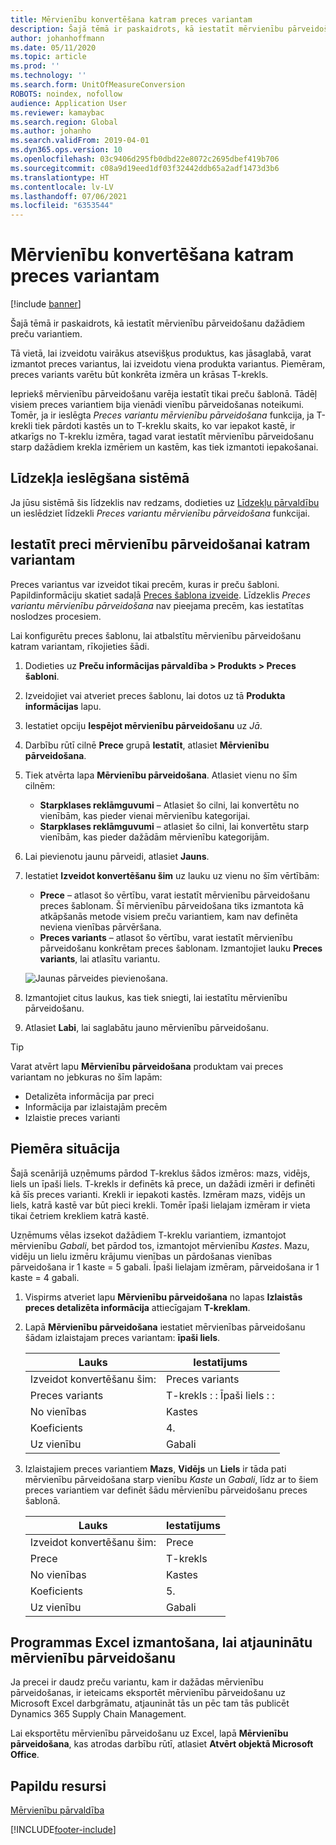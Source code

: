 ```yaml
---
title: Mērvienību konvertēšana katram preces variantam
description: Šajā tēmā ir paskaidrots, kā iestatīt mērvienību pārveidošanu preču variantiem. Tajā ir ietverts iestatīšanas piemērs.
author: johanhoffmann
ms.date: 05/11/2020
ms.topic: article
ms.prod: ''
ms.technology: ''
ms.search.form: UnitOfMeasureConversion
ROBOTS: noindex, nofollow
audience: Application User
ms.reviewer: kamaybac
ms.search.region: Global
ms.author: johanho
ms.search.validFrom: 2019-04-01
ms.dyn365.ops.version: 10
ms.openlocfilehash: 03c9406d295fb0dbd22e8072c2695dbef419b706
ms.sourcegitcommit: c08a9d19eed1df03f32442ddb65a2adf1473d3b6
ms.translationtype: HT
ms.contentlocale: lv-LV
ms.lasthandoff: 07/06/2021
ms.locfileid: "6353544"
---
```

# <a name="unit-of-measure-conversion-per-product-variant"></a>Mērvienību konvertēšana katram preces variantam

[!include [banner](../includes/banner.md)]

Šajā tēmā ir paskaidrots, kā iestatīt mērvienību pārveidošanu dažādiem preču variantiem.

Tā vietā, lai izveidotu vairākus atsevišķus produktus, kas jāsaglabā, varat izmantot preces variantus, lai izveidotu viena produkta variantus. Piemēram, preces variants varētu būt konkrēta izmēra un krāsas T-krekls.

Iepriekš mērvienību pārveidošanu varēja iestatīt tikai preču šablonā. Tādēļ visiem preces variantiem bija vienādi vienību pārveidošanas noteikumi. Tomēr, ja ir ieslēgta *Preces variantu mērvienību pārveidošana* funkcija, ja T-krekli tiek pārdoti kastēs un to T-kreklu skaits, ko var iepakot kastē, ir atkarīgs no T-kreklu izmēra, tagad varat iestatīt mērvienību pārveidošanu starp dažādiem krekla izmēriem un kastēm, kas tiek izmantoti iepakošanai.

## <a name="turn-on-the-feature-in-your-system"></a>Līdzekļa ieslēgšana sistēmā

Ja jūsu sistēmā šis līdzeklis nav redzams, dodieties uz [Līdzekļu pārvaldību](../../fin-ops-core/fin-ops/get-started/feature-management/feature-management-overview.md) un ieslēdziet līdzekli *Preces variantu mērvienību pārveidošana* funkcijai.

## <a name="set-up-a-product-for-unit-conversion-per-variant"></a>Iestatīt preci mērvienību pārveidošanai katram variantam

Preces variantus var izveidot tikai precēm, kuras ir preču šabloni. Papildinformāciju skatiet sadaļā [Preces šablona izveide](tasks/create-product-master.md). Līdzeklis *Preces variantu mērvienību pārveidošana* nav pieejama precēm, kas iestatītas noslodzes procesiem.

Lai konfigurētu preces šablonu, lai atbalstītu mērvienību pārveidošanu katram variantam, rīkojieties šādi.

1. Dodieties uz **Preču informācijas pārvaldība \> Produkts \> Preces šabloni**.
1. Izveidojiet vai atveriet preces šablonu, lai dotos uz tā **Produkta informācijas** lapu.
1. Iestatiet opciju **Iespējot mērvienību pārveidošanu** uz *Jā*.
1. Darbību rūtī cilnē **Prece** grupā **Iestatīt**, atlasiet **Mērvienību pārveidošana**.
1. Tiek atvērta lapa **Mērvienību pārveidošana**. Atlasiet vienu no šīm cilnēm:

    - **Starpklases reklāmguvumi** – Atlasiet šo cilni, lai konvertētu no vienībām, kas pieder vienai mērvienību kategorijai.
    - **Starpklases reklāmguvumi** – atlasiet šo cilni, lai konvertētu starp vienībām, kas pieder dažādām mērvienību kategorijām.

1. Lai pievienotu jaunu pārveidi, atlasiet **Jauns**.
1. Iestatiet **Izveidot konvertēšanu šim** uz lauku uz vienu no šīm vērtībām:

    - **Prece** – atlasot šo vērtību, varat iestatīt mērvienību pārveidošanu preces šablonam. Šī mērvienību pārveidošana tiks izmantota kā atkāpšanās metode visiem preču variantiem, kam nav definēta neviena vienības pārvēršana.
    - **Preces variants** – atlasot šo vērtību, varat iestatīt mērvienību pārveidošanu konkrētam preces šablonam. Izmantojiet lauku **Preces variants**, lai atlasītu variantu.

    ![Jaunas pārveides pievienošana.](media/uom-new-conversion.png "Jaunas pārveides pievienošana")

1. Izmantojiet citus laukus, kas tiek sniegti, lai iestatītu mērvienību pārveidošanu.
1. Atlasiet **Labi**, lai saglabātu jauno mērvienību pārveidošanu.

> [!TIP]
> Varat atvērt lapu **Mērvienību pārveidošana** produktam vai preces variantam no jebkuras no šīm lapām:
> 
> - Detalizēta informācija par preci
> - Informācija par izlaistajām precēm
> - Izlaistie preces varianti

## <a name="example-scenario"></a>Piemēra situācija

Šajā scenārijā uzņēmums pārdod T-kreklus šādos izmēros: mazs, vidējs, liels un īpaši liels. T-krekls ir definēts kā prece, un dažādi izmēri ir definēti kā šīs preces varianti. Krekli ir iepakoti kastēs. Izmēram mazs, vidējs un liels, katrā kastē var būt pieci krekli. Tomēr īpaši lielajam izmēram ir vieta tikai četriem krekliem katrā kastē.

Uzņēmums vēlas izsekot dažādiem T-kreklu variantiem, izmantojot mērvienību *Gabali*, bet pārdod tos, izmantojot mērvienību *Kastes*. Mazu, vidēju un lielu izmēru krājumu vienības un pārdošanas vienības pārveidošana ir 1 kaste = 5 gabali. Īpaši lielajam izmēram, pārveidošana ir 1 kaste = 4 gabali.

1. Vispirms atveriet lapu **Mērvienību pārveidošana** no lapas **Izlaistās preces detalizēta informācija** attiecīgajam **T-kreklam**.
1. Lapā **Mērvienību pārveidošana** iestatiet mērvienības pārveidošanu šādam izlaistajam preces variantam: **īpaši liels**.

    | Lauks                 | Iestatījums                 |
    |-----------------------|-------------------------|
    | Izveidot konvertēšanu šim: | Preces variants         |
    | Preces variants       | T-krekls : : Īpaši liels : : |
    | No vienības             | Kastes                   |
    | Koeficients                | 4.                       |
    | Uz vienību               | Gabali                  |

1. Izlaistajiem preces variantiem **Mazs**, **Vidējs** un **Liels** ir tāda pati mērvienību pārveidošana starp vienību *Kaste* un *Gabali*, līdz ar to šiem preces variantiem var definēt šādu mērvienību pārveidošanu preces šablonā.

    | Lauks                 | Iestatījums |
    |-----------------------|---------|
    | Izveidot konvertēšanu šim: | Prece |
    | Prece               | T-krekls |
    | No vienības             | Kastes   |
    | Koeficients                | 5.       |
    | Uz vienību               | Gabali  |

## <a name="using-excel-to-update-the-unit-conversions"></a>Programmas Excel izmantošana, lai atjauninātu mērvienību pārveidošanu

Ja precei ir daudz preču variantu, kam ir dažādas mērvienību pārveidošanas, ir ieteicams eksportēt mērvienību pārveidošanu uz Microsoft Excel darbgrāmatu, atjaunināt tās un pēc tam tās publicēt Dynamics 365 Supply Chain Management.

Lai eksportētu mērvienību pārveidošanu uz Excel, lapā **Mērvienību pārveidošana**, kas atrodas darbību rūtī, atlasiet **Atvērt objektā Microsoft Office**.

## <a name="additional-resources"></a>Papildu resursi

[Mērvienību pārvaldība](tasks/manage-unit-measure.md)


[!INCLUDE[footer-include](../../includes/footer-banner.md)]